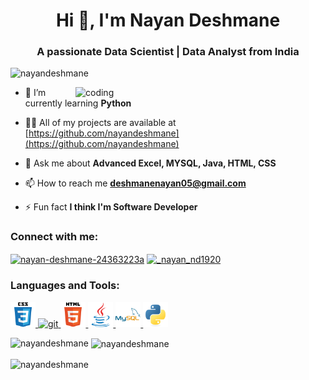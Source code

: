<h1 align="center">Hi 👋, I'm Nayan Deshmane</h1>
<h3 align="center">A passionate Data Scientist | Data Analyst from India</h3>

<p align="left"> <img src="https://komarev.com/ghpvc/?username=nayandeshmane&label=Profile%20views&color=0e75b6&style=flat" alt="nayandeshmane" /> </p>
<img align="right" alt="coding" width="400" src="https://media.licdn.com/dms/image/D4E12AQGWZAOnLDRaQw/article-cover_image-shrink_600_2000/0/1656679844338?e=2147483647&v=beta&t=LXuiCyZghSphTvRRmE7VHke8tY9dUz1o6NTErlbbItQ">

- 🌱 I’m currently learning **Python**

- 👨‍💻 All of my projects are available at [https://github.com/nayandeshmane](https://github.com/nayandeshmane)

- 💬 Ask me about **Advanced Excel, MYSQL, Java, HTML, CSS**

- 📫 How to reach me **deshmanenayan05@gmail.com**

- ⚡ Fun fact **I think I'm Software Developer**




<h3 align="left">Connect with me:</h3>
<p align="left">
<a href="https://linkedin.com/in/nayan-deshmane-24363223a" target="blank"><img align="center" src="https://raw.githubusercontent.com/rahuldkjain/github-profile-readme-generator/master/src/images/icons/Social/linked-in-alt.svg" alt="nayan-deshmane-24363223a" height="30" width="40" /></a>
<a href="https://instagram.com/_nayan_nd1920" target="blank"><img align="center" src="https://raw.githubusercontent.com/rahuldkjain/github-profile-readme-generator/master/src/images/icons/Social/instagram.svg" alt="_nayan_nd1920" height="30" width="40" /></a>
</p>

<h3 align="left">Languages and Tools:</h3>
<p align="left"> <a href="https://www.w3schools.com/css/" target="_blank" rel="noreferrer"> <img src="https://raw.githubusercontent.com/devicons/devicon/master/icons/css3/css3-original-wordmark.svg" alt="css3" width="40" height="40"/> </a> <a href="https://git-scm.com/" target="_blank" rel="noreferrer"> <img src="https://www.vectorlogo.zone/logos/git-scm/git-scm-icon.svg" alt="git" width="40" height="40"/> </a> <a href="https://www.w3.org/html/" target="_blank" rel="noreferrer"> <img src="https://raw.githubusercontent.com/devicons/devicon/master/icons/html5/html5-original-wordmark.svg" alt="html5" width="40" height="40"/> </a> <a href="https://www.java.com" target="_blank" rel="noreferrer"> <img src="https://raw.githubusercontent.com/devicons/devicon/master/icons/java/java-original.svg" alt="java" width="40" height="40"/> </a> <a href="https://www.mysql.com/" target="_blank" rel="noreferrer"> <img src="https://raw.githubusercontent.com/devicons/devicon/master/icons/mysql/mysql-original-wordmark.svg" alt="mysql" width="40" height="40"/> </a> <a href="https://www.python.org" target="_blank" rel="noreferrer"> <img src="https://raw.githubusercontent.com/devicons/devicon/master/icons/python/python-original.svg" alt="python" width="40" height="40"/> </a> </p>

<p><img align="left" src="https://github-readme-stats.vercel.app/api/top-langs?username=nayandeshmane&show_icons=true&locale=en&layout=compact" alt="nayandeshmane" /></p>

<p>&nbsp;<img align="center" src="https://github-readme-stats.vercel.app/api?username=nayandeshmane&show_icons=true&locale=en" alt="nayandeshmane" /></p>

<p><img align="center" src="https://github-readme-streak-stats.herokuapp.com/?user=nayandeshmane&" alt="nayandeshmane" /></p>

